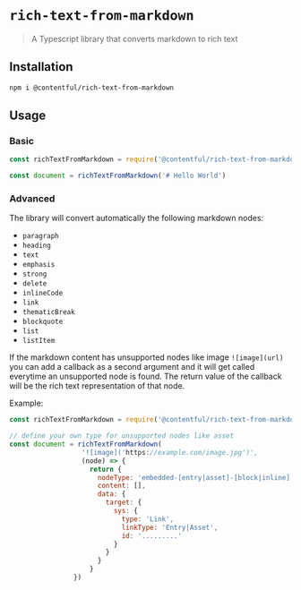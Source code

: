 # `rich-text-from-markdown`

> A Typescript library that converts markdown to rich text

## Installation

```sh
npm i @contentful/rich-text-from-markdown
```

## Usage

### Basic

```js
const richTextFromMarkdown = require('@contentful/rich-text-from-markdown');

const document = richTextFromMarkdown('# Hello World')
```

### Advanced

The library will convert automatically the following markdown nodes:

- `paragraph`
- `heading`
- `text`
- `emphasis`
- `strong`
- `delete`
- `inlineCode`
- `link`
- `thematicBreak`
- `blockquote`
- `list`
- `listItem`

If the markdown content has unsupported nodes like image `![image](url)` you can add a callback as a second argument
and it will get called everytime an unsupported node is found. The return value of the callback will be the rich text representation
of that node.

Example: 

```js
const richTextFromMarkdown = require('@contentful/rich-text-from-markdown');

// define your own type for unsupported nodes like asset
const document = richTextFromMarkdown(
                  '![image]('https://example.com/image.jpg')',
                  (node) => {
                    return {
                      nodeType: 'embedded-[entry|asset]-[block|inline]',
                      content: [],
                      data: {
                        target: {
                          sys: {
                            type: 'Link',
                            linkType: 'Entry|Asset',
                            id: '.........'
                          }
                        }
                      }
                    }
                })
```
